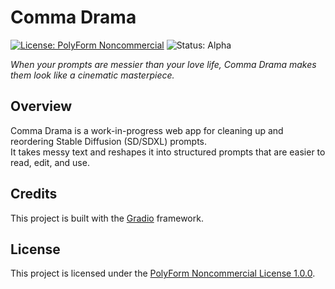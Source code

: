 # Comma Drama
[![License: PolyForm Noncommercial](https://img.shields.io/badge/License-PolyForm--Noncommercial%201.0.0-blue)](https://polyformproject.org/licenses/noncommercial/1.0.0/)
![Status: Alpha](https://img.shields.io/badge/Status-Alpha-red)

*When your prompts are messier than your love life, Comma Drama makes them look like a cinematic masterpiece.*

## Overview
Comma Drama is a work-in-progress web app for cleaning up and reordering Stable Diffusion (SD/SDXL) prompts.  
It takes messy text and reshapes it into structured prompts that are easier to read, edit, and use.

## Credits
This project is built with the [Gradio](https://www.gradio.app/) framework.

## License
This project is licensed under the [PolyForm Noncommercial License 1.0.0](https://polyformproject.org/licenses/noncommercial/1.0.0/).
